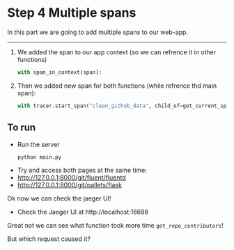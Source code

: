 Step 4 Multiple spans
=====================

In this part we are going to add multiple spans to our web-app.

---

1. We added the span to our app context (so we can refrence it in other functions)
    ```python
    with span_in_context(span):
    ```

2. Then we added new span for both functions (while refrence thd main span):
    ```python
    with tracer.start_span("clean_github_data", child_of=get_current_span()) as span:
    ```

To run
------

* Run the server
    ```bash
    python main.py
    ```
* Try and access both pages at the same time:
* http://127.0.0.1:8000/git/fluent/fluentd
* http://127.0.0.1:8000/git/pallets/flask

Ok now we can check the jaeger UI!
* Check the Jaeger UI at http://localhost:16686

Great not we can see what function took more time `get_repo_contributors`!

But which request caused it?